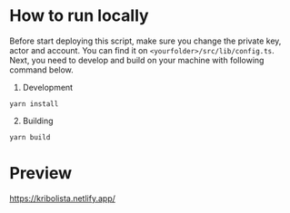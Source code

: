 # How to run locally

Before start deploying this script, make sure you change the private key, actor and account. You can find it on `<yourfolder>/src/lib/config.ts`. Next, you need to develop and build on your machine with following command below.

1. Development

```
yarn install
```

2. Building

```
yarn build
```

# Preview

https://kribolista.netlify.app/
